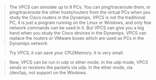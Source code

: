 > The VPCS can simulate up to 9 PCs. You can ping/traceroute them, or ping/traceroute the other hosts/routers from the virtual PCs when you study the Cisco routers in the Dynamips. VPCS is not the traditional PC, it is just a program running on the Linux or Windows, and only few network commands can be used in it. But VPCS can give you a big hand when you study the Cisco devices in the Dynamips. VPCS can replace the routers or VMware boxes which are used as PCs in the Dynamips network.

> Try VPCS, it can save your CPU/Memory. It is very small.

> Now, VPCS can be run in udp or ether mode. In the udp mode, VPCS sends or receives the packets via udp. In the ether mode, via /dev/tap, not support on the Windows.